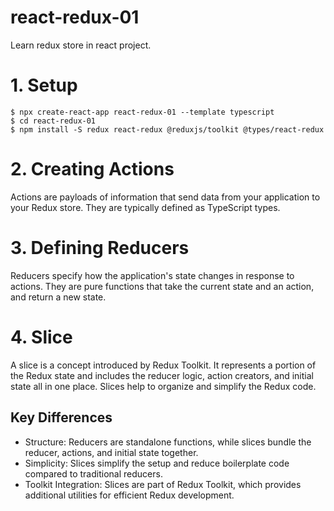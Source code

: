 # react-redux-01
Learn redux store in react project.

# 1. Setup
```shell
$ npx create-react-app react-redux-01 --template typescript
$ cd react-redux-01
$ npm install -S redux react-redux @reduxjs/toolkit @types/react-redux

```

# 2. Creating Actions
Actions are payloads of information that send data from your application to your Redux store. They are typically defined as TypeScript types.

# 3. Defining Reducers
Reducers specify how the application's state changes in response to actions. They are pure functions that take the current state and an action, and return a new state.

# 4. Slice
A slice is a concept introduced by Redux Toolkit. It represents a portion of the Redux state and includes the reducer logic, action creators, and initial state all in one place. Slices help to organize and simplify the Redux code.

## Key Differences
* Structure: Reducers are standalone functions, while slices bundle the reducer, actions, and initial state together.
* Simplicity: Slices simplify the setup and reduce boilerplate code compared to traditional reducers.
* Toolkit Integration: Slices are part of Redux Toolkit, which provides additional utilities for efficient Redux development.
